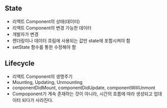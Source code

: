 ## State
- 리액트 Component의 상태(데이터)
- 리액트 Component의 변경 가능한 데이터
- 개발자가 변경
- 렌더링이나 데이터 흐림에 사용되는 값만 state에 포함시켜야 함
- setState 함수를 통한 수정해야 함
## Lifecycle
- 리액트 Component의 생명주기
- Mounting, Updating, Unmounting
- conponentDidMount, componentDidUpdate, componentWillUnmont
- Compoponent가 계속 존재하는 것이 아니라, 시간의 흐름에 따라 생성되고 업데이터 되다가 사라진다.